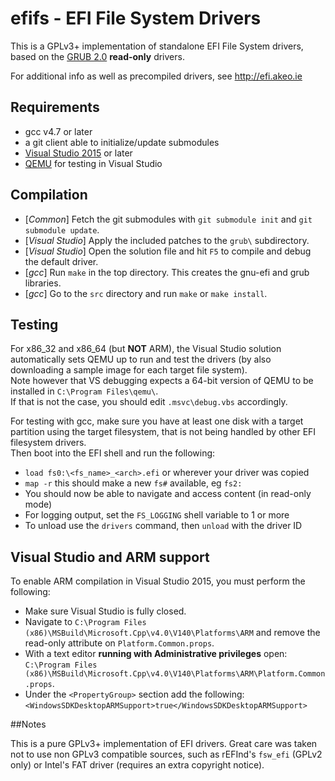 efifs - EFI File System Drivers
===============================

This is a GPLv3+ implementation of standalone EFI File System drivers, based on the
[GRUB 2.0](http://www.gnu.org/software/grub/) __read-only__ drivers.

For additional info as well as precompiled drivers, see http://efi.akeo.ie

## Requirements

* gcc v4.7 or later
* a git client able to initialize/update submodules
* [Visual Studio 2015](http://www.visualstudio.com/products/visual-studio-community-vs) or later
* [QEMU](http://www.qemu.org) for testing in Visual Studio

## Compilation

* [_Common_] Fetch the git submodules with `git submodule init` and `git submodule update`.
* [_Visual Studio_] Apply the included patches to the `grub\` subdirectory.
* [_Visual Studio_] Open the solution file and hit `F5` to compile and debug the default driver.
* [_gcc_] Run `make` in the top directory. This creates the gnu-efi and grub libraries.
* [_gcc_] Go to the `src` directory and run `make` or `make install`.

## Testing

For x86_32 and x86_64 (but __NOT__ ARM), the Visual Studio solution automatically sets QEMU
up to run and test the drivers (by also downloading a sample image for each target file system).  
Note however that VS debugging expects a 64-bit version of QEMU to be installed in
`C:\Program Files\qemu\`.  
If that is not the case, you should edit `.msvc\debug.vbs` accordingly.

For testing with gcc, make sure you have at least one disk with a target partition using
the target filesystem, that is not being handled by other EFI filesystem drivers.  
Then boot into the EFI shell and run the following:
* `load fs0:\<fs_name>_<arch>.efi` or wherever your driver was copied
* `map -r` this should make a new `fs#` available, eg `fs2:`
* You should now be able to navigate and access content (in read-only mode)
* For logging output, set the `FS_LOGGING` shell variable to 1 or more
* To unload use the `drivers` command, then `unload` with the driver ID

## Visual Studio and ARM support

To enable ARM compilation in Visual Studio 2015, you must perform the following:
* Make sure Visual Studio is fully closed.
* Navigate to `C:\Program Files (x86)\MSBuild\Microsoft.Cpp\v4.0\V140\Platforms\ARM` and
  remove the read-only attribute on `Platform.Common.props`.
* With a text editor __running with Administrative privileges__ open:  
  `C:\Program Files (x86)\MSBuild\Microsoft.Cpp\v4.0\V140\Platforms\ARM\Platform.Common.props`.
* Under the `<PropertyGroup>` section add the following:  
  `<WindowsSDKDesktopARMSupport>true</WindowsSDKDesktopARMSupport>`

##Notes

This is a pure GPLv3+ implementation of EFI drivers. Great care was taken
not to use non GPLv3 compatible sources, such as rEFInd's `fsw_efi` (GPLv2 only)
or Intel's FAT driver (requires an extra copyright notice).
